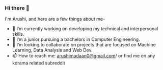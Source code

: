 ### Hi there 👋

I'm Arushi, and here are a few things about me- 

- 🔭 I’m currently working on developing my technical and interpersonal skills.
- 🌱 I’m a junior pursuing a bachelors in Computer Engineering.
- 👯 I’m looking to collaborate on projects that are focused on Machine Learning, Data Analysis and Web Dev.
- 📫 How to reach me: arushimadaan0@gmail.com/ or find me on any kdrama related subreddit
